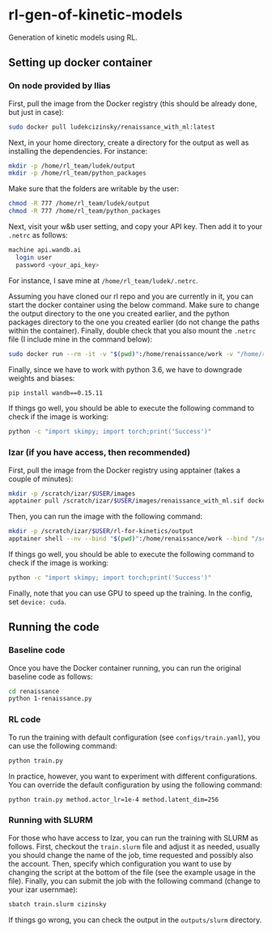 # rl-gen-of-kinetic-models
Generation of kinetic models using RL.


## Setting up docker container

### On node provided by Ilias 

First, pull the image from the Docker registry (this should be already done, but just in case):

```bash
sudo docker pull ludekcizinsky/renaissance_with_ml:latest
```

Next, in your home directory, create a directory for the output as well as installing the dependencies. For instance:

```bash
mkdir -p /home/rl_team/ludek/output
mkdir -p /home/rl_team/python_packages
```

Make sure that the folders are writable by the user:

```bash
chmod -R 777 /home/rl_team/ludek/output
chmod -R 777 /home/rl_team/python_packages
```

Next, visit your w&b user setting, and copy your API key. Then add it to your `.netrc` as follows:

```bash
machine api.wandb.ai
  login user
  password <your_api_key>
```

For instance, I save mine at `/home/rl_team/ludek/.netrc`.

Assuming you have cloned our rl repo and you are currently in it, you can start the docker container using the below command. Make sure to change the output directory to the one you created earlier, 
and the python packages directory to the one you created earlier (do not change the paths within the container). Finally, double check that you also mount the `.netrc` file (I include mine in the command below):

```bash
sudo docker run --rm -it -v "$(pwd)":/home/renaissance/work -v "/home/rl_team/ludek/output:/home/renaissance/output" -v "/home/rl_team/python_packages:/home/renaissance/.local" -v "/home/rl_team/ludek/.netrc:/home/renaissance/.netrc" ludekcizinsky/renaissance_with_ml
```

Finally, since we have to work with python 3.6, we have to downgrade weights and biases:

```bash
pip install wandb==0.15.11
```

If things go well, you should be able to execute the following command to check if the image is working:

```bash
python -c "import skimpy; import torch;print('Success')"
```

### Izar (if you have access, then recommended)

First, pull the image from the Docker registry using apptainer (takes a couple of minutes):

```bash
mkdir -p /scratch/izar/$USER/images
apptainer pull /scratch/izar/$USER/images/renaissance_with_ml.sif docker://ludekcizinsky/renaissance_with_ml:latest
```

Then, you can run the image with the following command:

```bash
mkdir -p /scratch/izar/$USER/rl-for-kinetics/output
apptainer shell --nv --bind "$(pwd)":/home/renaissance/work --bind "/scratch/izar/$USER/rl-for-kinetics/output:/home/renaissance/output" /scratch/izar/$USER/images/renaissance_with_ml.sif
```

If things go well, you should be able to execute the following command to check if the image is working:

```bash
python -c "import skimpy; import torch;print('Success')"
```

Finally, note that you can use GPU to speed up the training. In the config, set `device: cuda`.

## Running the code

### Baseline code

Once you have the Docker container running, you can run the original baseline code as follows:

```bash
cd renaissance
python 1-renaissance.py
```

### RL code

To run the training with default configuration (see `configs/train.yaml`), you can use the following command:

```bash
python train.py
```

In practice, however, you want to experiment with different configurations. You can override the default configuration by using the following command:

```bash
python train.py method.actor_lr=1e-4 method.latent_dim=256
```

### Running with SLURM

For those who have access to Izar, you can run the training with SLURM as follows. First, checkout the `train.slurm` file and adjust it as needed, usually you should change the name of the job, time requested and possibly also the account. Then, specify which configuration you want to use by changing the script at the bottom of the file (see the example usage in the file). Finally, you can submit the job with the following command (change to your izar usernmae):

```bash
sbatch train.slurm cizinsky
```

If things go wrong, you can check the output in the `outputs/slurm` directory.
